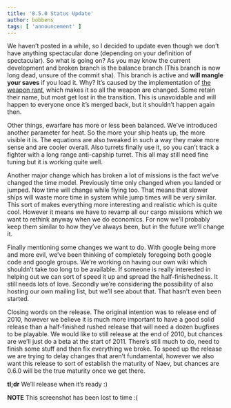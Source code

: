 ```yaml
---
title: '0.5.0 Status Update'
author: bobbens
tags: [ 'announcement' ]
---
```


We haven’t posted in a while, so I decided to update even though we don’t have anything spectacular done (depending on your definition of spectacular). So what is going on? As you may know the current development and broken branch is the balance branch (This branch is now long dead, unsure of the commit sha). This branch is active and **will mangle your saves** if you load it. Why? It’s caused by the implementation of [the weapon rant](https://groups.google.com/d/topic/naev/NAofWIqhsQ4), which makes it so all the weapon are changed. Some retain their name, but most get lost in the transition. This is unavoidable and will happen to everyone once it’s merged back, but it shouldn’t happen again then.

Other things, ewarfare has more or less been balanced. We’ve introduced another parameter for heat. So the more your ship heats up, the more visible it is. The equations are also tweaked in such a way they make more sense and are cooler overall. Also turrets finally use it, so you can’t track a fighter with a long range anti-capship turret. This all may still need fine tuning but it is working quite well.

Another major change which has broken a lot of missions is the fact we’ve changed the time model. Previously time only changed when you landed or jumped. Now time will change while flying too. That means that slower ships will waste more time in system while jump times will be very similar. This sort of makes everything more interesting and realistic which is quite cool. However it means we have to revamp all our cargo missions which we want to rethink anyway when we do economics. For now we’ll probably keep them similar to how they’ve always been, but in the future we’ll change it.

Finally mentioning some changes we want to do. With google being more and more evil, we’ve been thinking of completely foregoing both google code and google groups. We’re working on having our own wiki which shouldn’t take too long to be available. If someone is really interested in helping out we can sort of speed it up and spread the half-finishedness. It still needs lots of love. Secondly we’re considering the possibility of also hosting our own mailing list, but we’ll see about that. That hasn’t even been started.

Closing words on the release. The original intention was to release end of 2010, however we believe it is much more important to have a good solid release than a half-finished rushed release that will need a dozen bugfixes to be playable. We would like to still release at the end of 2010, but chances are we’ll just do a beta at the start of 2011. There’s still much to do, need to finish some stuff and then fix everything we broke. To speed up the release we are trying to delay changes that aren’t fundamental, however we also want this release to sort of establish the maturity of Naev, but chances are 0.6.0 will be the true maturity once we get there.

**tl;dr** We’ll release when it’s ready :)

**NOTE** This screenshot has been lost to time :(
